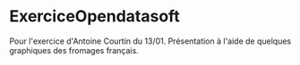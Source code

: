 # ExerciceOpendatasoft
Pour l'exercice d'Antoine Courtin du 13/01. Présentation à l'aide de quelques graphiques des fromages français.

